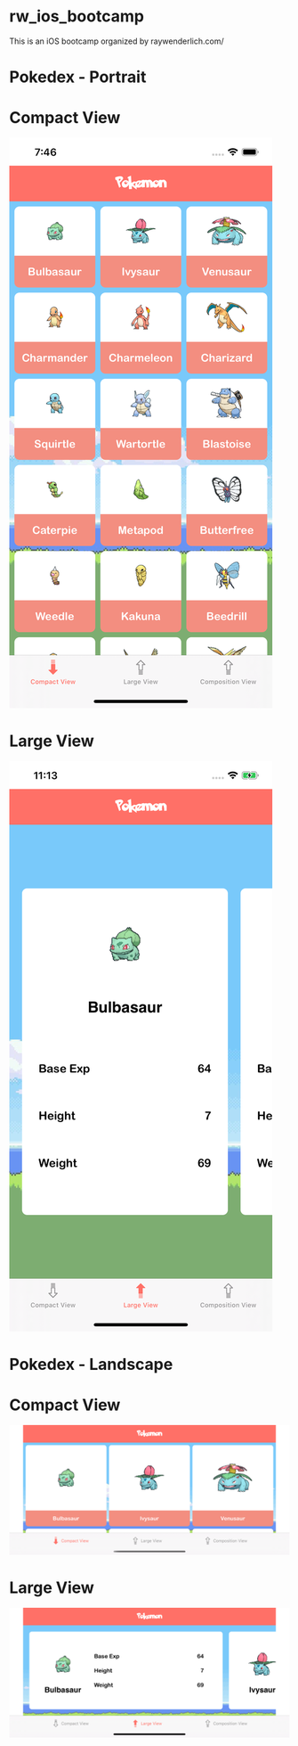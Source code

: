 
# rw_ios_bootcamp
This is an iOS bootcamp organized by raywenderlich.com/

# Pokedex - Portrait

# Compact View
![Compact View](Screenshots/portrait.png)

# Large View
![Large View](Screenshots/large-portrait.png)


# Pokedex - Landscape

# Compact View
![Compact View](Screenshots/landscape.png)

# Large View
![Large View](Screenshots/large-landscape.png)


